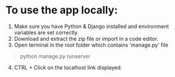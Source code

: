 # To use the app locally:
1. Make sure you have Python & Django installed and environment variables are set correctly.
2. Download and extract the zip file or import in a code editor.
3. Open terminal in the root folder which contains 'manage.py' file
  > python manage.py runserver
4. CTRL + Click on the localhost link displayed.
